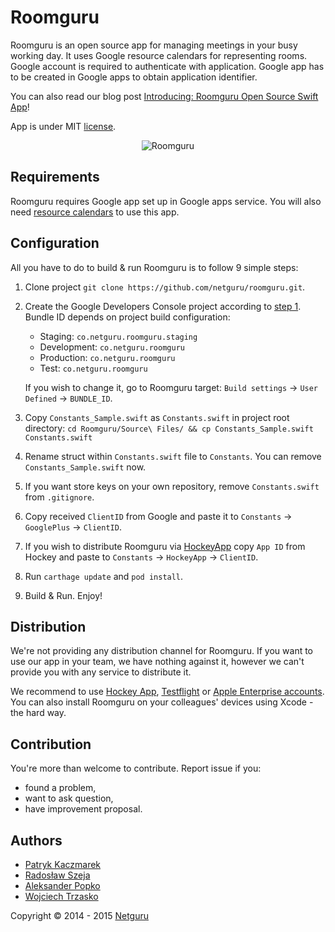 # Roomguru

Roomguru is an open source app for managing meetings in your busy working day. It uses Google resource calendars for representing rooms. Google account is required to authenticate with application. Google app has to be created in Google apps to obtain application identifier.

You can also read our blog post [Introducing: Roomguru Open Source Swift App](https://netguru.co/blog/roomguru-open-source-swift)!

App is under MIT [license](https://github.com/netguru/roomguru/blob/master/LICENSE.md).

<p align="center" >
  <img src="https://raw.github.com/netguru/roomguru/master/Assets/roomguru-app.jpg" alt="Roomguru" title="Roomguru">
</p>

## Requirements

Roomguru requires Google app set up in Google apps service. You will also need [resource calendars](https://support.google.com/a/answer/1686462?hl=en) to use this app.

## Configuration

All you have to do to build & run Roomguru is to follow 9 simple steps:

1. Clone project `git clone https://github.com/netguru/roomguru.git`.
2. Create the Google Developers Console project according to [step 1](https://developers.google.com/+/mobile/ios/getting-started). Bundle ID depends on project build configuration:
	- Staging: `co.netguru.roomguru.staging`
	- Development: `co.netguru.roomguru`
	- Production: `co.netguru.roomguru`
	- Test: `co.netguru.roomguru`

	If you wish to change it, go to Roomguru target: `Build settings` -> `User Defined` -> `BUNDLE_ID`.

3. Copy `Constants_Sample.swift` as `Constants.swift` in project root directory: `cd Roomguru/Source\ Files/ && cp Constants_Sample.swift Constants.swift`
4. Rename struct within `Constants.swift` file to `Constants`. You can remove `Constants_Sample.swift` now.
5. If you want store keys on your own repository, remove `Constants.swift` from `.gitignore`.
6. Copy received `ClientID` from Google and paste it to `Constants` -> `GooglePlus` -> `ClientID`.
7. If you wish to distribute Roomguru via [HockeyApp](https://rink.hockeyapp.net/) copy `App ID` from Hockey and paste to `Constants` -> `HockeyApp` -> `ClientID`.
8. Run `carthage update` and `pod install`.
9. Build & Run. Enjoy!

## Distribution

We're not providing any distribution channel for Roomguru. If you want to use our app in your team, we have nothing against it, however we can't provide you with any service to distribute it.

We recommend to use [Hockey App](http://hockeyapp.net), [Testflight](https://developer.apple.com/testflight/) or [Apple Enterprise accounts](https://developer.apple.com/programs/ios/enterprise/). You can also install Roomguru on your colleagues' devices using Xcode - the hard way.

## Contribution

You're more than welcome to contribute. Report issue if you:
* found a problem,
* want to ask question,
* have improvement proposal.

## Authors

* [Patryk Kaczmarek](https://github.com/PatrykKaczmarek)
* [Radosław Szeja](https://github.com/rad3ks)
* [Aleksander Popko](https://github.com/APbjj)
* [Wojciech Trzasko](https://github.com/WojciechTrzasko)

Copyright © 2014 - 2015 [Netguru](https://netguru.co)
